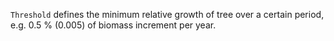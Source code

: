 
`Threshold` defines the minimum relative growth of tree over a certain period, e.g. 0.5 % (0.005) of biomass increment per year.


